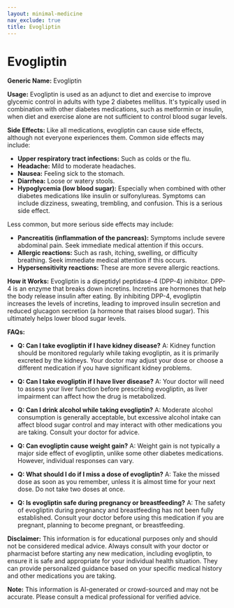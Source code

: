 ```yaml
---
layout: minimal-medicine
nav_exclude: true
title: Evogliptin
---
```


# Evogliptin

**Generic Name:** Evogliptin

**Usage:** Evogliptin is used as an adjunct to diet and exercise to improve glycemic control in adults with type 2 diabetes mellitus.  It's typically used in combination with other diabetes medications, such as metformin or insulin, when diet and exercise alone are not sufficient to control blood sugar levels.

**Side Effects:**  Like all medications, evogliptin can cause side effects, although not everyone experiences them.  Common side effects may include:

* **Upper respiratory tract infections:**  Such as colds or the flu.
* **Headache:**  Mild to moderate headaches.
* **Nausea:**  Feeling sick to the stomach.
* **Diarrhea:**  Loose or watery stools.
* **Hypoglycemia (low blood sugar):** Especially when combined with other diabetes medications like insulin or sulfonylureas. Symptoms can include dizziness, sweating, trembling, and confusion.  This is a serious side effect.

Less common, but more serious side effects may include:

* **Pancreatitis (inflammation of the pancreas):**  Symptoms include severe abdominal pain.  Seek immediate medical attention if this occurs.
* **Allergic reactions:**  Such as rash, itching, swelling, or difficulty breathing.  Seek immediate medical attention if this occurs.
* **Hypersensitivity reactions:**  These are more severe allergic reactions.

**How it Works:** Evogliptin is a dipeptidyl peptidase-4 (DPP-4) inhibitor.  DPP-4 is an enzyme that breaks down incretins. Incretins are hormones that help the body release insulin after eating. By inhibiting DPP-4, evogliptin increases the levels of incretins, leading to improved insulin secretion and reduced glucagon secretion (a hormone that raises blood sugar). This ultimately helps lower blood sugar levels.


**FAQs:**

* **Q: Can I take evogliptin if I have kidney disease?** A:  Kidney function should be monitored regularly while taking evogliptin, as it is primarily excreted by the kidneys.  Your doctor may adjust your dose or choose a different medication if you have significant kidney problems.

* **Q: Can I take evogliptin if I have liver disease?** A:  Your doctor will need to assess your liver function before prescribing evogliptin, as liver impairment can affect how the drug is metabolized.

* **Q: Can I drink alcohol while taking evogliptin?** A:  Moderate alcohol consumption is generally acceptable, but excessive alcohol intake can affect blood sugar control and may interact with other medications you are taking. Consult your doctor for advice.

* **Q: Can evogliptin cause weight gain?** A:  Weight gain is not typically a major side effect of evogliptin, unlike some other diabetes medications.  However, individual responses can vary.

* **Q: What should I do if I miss a dose of evogliptin?** A: Take the missed dose as soon as you remember, unless it is almost time for your next dose. Do not take two doses at once.

* **Q:  Is evogliptin safe during pregnancy or breastfeeding?** A:  The safety of evogliptin during pregnancy and breastfeeding has not been fully established. Consult your doctor before using this medication if you are pregnant, planning to become pregnant, or breastfeeding.


**Disclaimer:** This information is for educational purposes only and should not be considered medical advice.  Always consult with your doctor or pharmacist before starting any new medication, including evogliptin, to ensure it is safe and appropriate for your individual health situation.  They can provide personalized guidance based on your specific medical history and other medications you are taking.


**Note:** This information is AI-generated or crowd-sourced and may not be accurate. Please consult a medical professional for verified advice.